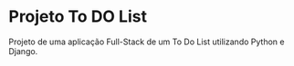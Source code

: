 # Projeto To DO List
Projeto de uma aplicação Full-Stack de um To Do List utilizando Python e Django.

